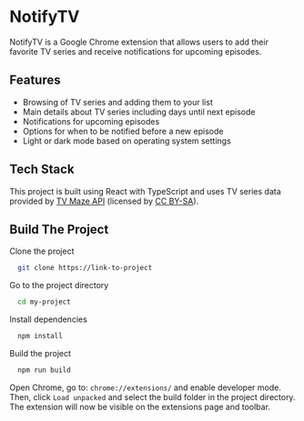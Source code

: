 # NotifyTV

NotifyTV is a Google Chrome extension that allows users to add their favorite TV series
and receive notifications for upcoming episodes.


## Features 

- Browsing of TV series and adding them to your list
- Main details about TV series including days until next episode
- Notifications for upcoming episodes
- Options for when to be notified before a new episode
- Light or dark mode based on operating system settings


## Tech Stack

This project is built using React with TypeScript and uses TV series data provided by [TV Maze API](https://www.tvmaze.com/)
(licensed by [CC BY-SA](https://creativecommons.org/licenses/by-sa/4.0/)).


## Build The Project

Clone the project

```bash
  git clone https://link-to-project
```

Go to the project directory

```bash
  cd my-project
```

Install dependencies

```bash
  npm install
```

Build the project

```bash
  npm run build
```
Open Chrome, go to: ```chrome://extensions/``` and enable developer mode.
Then, click ```Load unpacked``` and select the build folder in the project directory.
The extension will now be visible on the extensions page and toolbar.
